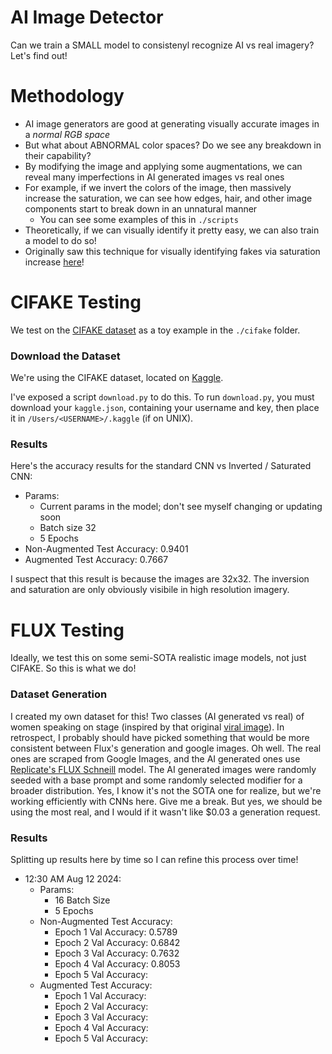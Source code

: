 # AI Image Detector
Can we train a SMALL model to consistenyl recognize AI vs real imagery? Let's find out!

# Methodology
* AI image generators are good at generating visually accurate images in a *normal RGB space*
* But what about ABNORMAL color spaces? Do we see any breakdown in their capability?
* By modifying the image and applying some augmentations, we can reveal many imperfections in AI generated images vs real ones
* For example, if we invert the colors of the image, then massively increase the saturation, we can see how edges, hair, and other image components start to break down in an unnatural manner
    * You can see some examples of this in `./scripts`
* Theoretically, if we can visually identify it pretty easy, we can also train a model to do so!
* Originally saw this technique for visually identifying fakes via saturation increase [here](https://www.linkedin.com/posts/debarghyadas_hack-to-tell-if-an-image-is-ai-generated-activity-7228431618380554240-iP7b?utm_source=share&utm_medium=member_desktop)!

# CIFAKE Testing
We test on the [CIFAKE dataset](https://ieeexplore.ieee.org/abstract/document/10409290) as a toy example in the `./cifake` folder.

### Download the Dataset
We're using the CIFAKE dataset, located on [Kaggle](https://www.kaggle.com/datasets/birdy654/cifake-real-and-ai-generated-synthetic-images?resource=download).

I've exposed a script `download.py` to do this. To run `download.py`, you must download your `kaggle.json`, containing
your username and key, then place it in `/Users/<USERNAME>/.kaggle` (if on UNIX).

### Results
Here's the accuracy results for the standard CNN vs Inverted / Saturated CNN:

* Params:
    * Current params in the model; don't see myself changing or updating soon
    * Batch size 32
    * 5 Epochs
* Non-Augmented Test Accuracy: 0.9401
* Augmented Test Accuracy: 0.7667

I suspect that this result is because the images are 32x32. The inversion and saturation are only obviously visibile in high resolution imagery.

# FLUX Testing
Ideally, we test this on some semi-SOTA realistic image models, not just CIFAKE. So this is what we do!

### Dataset Generation
I created my own dataset for this! Two classes (AI generated vs real) of women speaking on stage (inspired by that original [viral image](https://x.com/AngryTomtweets/status/1822203767728591350)). In retrospect, I probably should have picked something that would be more consistent between Flux's generation and google images. Oh well. The real ones are scraped from Google Images, and
the AI generated ones use [Replicate's FLUX Schneill](https://replicate.com/black-forest-labs/flux-schnell) model. The AI generated images were randomly seeded with a base prompt and some randomly selected modifier for a broader distribution. Yes, I know it's not the SOTA one for realize, but we're working efficiently with CNNs here. Give me a break. But yes, we should be using the most real, and I would if it wasn't like $0.03 a generation request.

### Results
Splitting up results here by time so I can refine this process over time!
* 12:30 AM Aug 12 2024:
    * Params:
        * 16 Batch Size
        * 5 Epochs
    * Non-Augmented Test Accuracy:
        * Epoch 1 Val Accuracy: 0.5789
        * Epoch 2 Val Accuracy: 0.6842
        * Epoch 3 Val Accuracy: 0.7632
        * Epoch 4 Val Accuracy: 0.8053
        * Epoch 5 Val Accuracy: 
    * Augmented Test Accuracy:
        * Epoch 1 Val Accuracy:
        * Epoch 2 Val Accuracy:
        * Epoch 3 Val Accuracy:
        * Epoch 4 Val Accuracy:
        * Epoch 5 Val Accuracy: 
